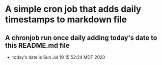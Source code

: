A simple cron job that adds daily timestamps to markdown file
============================================================
## A chronjob run once daily adding today's date to this README.md file
* today's date is Sun Jul 19 15:52:24 MDT 2020
